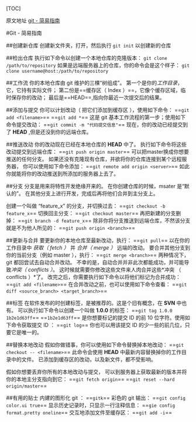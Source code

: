 [TOC]


原文地址 [git - 简易指南](http://www.bootcss.com/p/git-guide/)

#Git - 简易指南

##创建新仓库
创建新文件夹，打开，然后执行
`git init`
以创建新的仓库


##检出仓库
执行如下命令以创建一个本地仓库的克隆版本：
`git clone /path/to/repository`
如果是远端服务器上的仓库，你的命令会是这个样子：
`git clone username@host:/path/to/repository`

##工作流
你的本地仓库由 git 维护的三棵“树组成”。
第一个是你的*工作目录*，它，它持有实际文件；
第二份是==缓存区（ Index ）==，它像个缓存区域，临时保存你的改动；
最后是==HEAD==,指向你最近一次提交后的结果。

##添加与提交
你可以计划改动（ 把它们添加到缓存区 ），使用如下命令：
==`git add <filename>`==
==`git add *`==
这是 git 基本工作流程的第一步；使用如下命令提交改动：
==`git commit -m "代码提交信息"`==
现在，你的改动已经提交到了 **HEAD** ,但是还没到你的远端仓库。

##推送改动
你的改动现在已经在本地仓库的 **HEAD** 中了。
执行如下命令将这些改动提交到远端仓库：
==`git push origin master`==
可以把master换成你想要推送的任何分支。
如果还没有克隆现有仓库，并欲将你的仓库连接到某个远程服务器，
你可以使用如下命令添加：
==`git remote add origin <server>`==
如此你就能将你的改动推送到所添加的服务器上去了。

##分支
分支是用来将特性开发绝缘开来的。
在你创建仓库的时候，msater 是“默认的”。
在其他分支上进行开发，完成后再将他们合并到主分支上。

创建一个叫做 “feature_x” 的分支，并切换过去：
==`git checkout -b feature_x`==
切换回主分支：
==`git checkout master`==
再把新建的分支删掉：
==`git branch -d feature_x`==
除非你将分支推送到远端仓库，不然该分支就是不为他人所见的：
==`git push origin <branch>`==

##更新与合并
要更新你的本地仓库至最新改动，执行：
==`git pull`==
以在你的工作目录中 *获取（ fetch ）* 并 *合并（ merge ）* 远端的改动。
要合并其他分支到你的当前分支（例如 master ），执行：
==`git merge <branch>`==
两种情况下，git 都回尝试去自动合并改动。
不幸的是，自动合并并非此次都能成功，并可能导致*冲突（ conflicts ）*。
这时候就需要你修改这些文件来人肉合并这些*冲突 （ conflicts ）*了。
改完之后，你需要执行如下命令以将他们标记为合并成功：
==`git add <filename>`==
在合并改动之前，也可以使用如下命令查看：
==`git diff <source_branch> <target_branch>`==

##标签
在软件发布的时创建标签，是被推荐的。这是个旧有概念，在 **SVN** 中也有。
可以执行如下命令以创建一个叫做 **1.0.0** 的标签：
==`git tag 1.0.0 1b2e1d63ff`==
==`1b2e1d63ff`== 是你想要标记的提交 ID 的前 10 位字符。使用如下命令获取提交 ID ：
==`git log`==
你也可以用该提交 ID 的少一些的前几位，只要它是唯一的。

##替换本地改动
假如你做错事，你可以使用如下命令替换掉本地改动：
==`git checkout -- <filename>`==
此命令会使用 **HEAD** 中最新内容替换掉你的工作目录中的文件。
已添加到缓存区的改动，以及新文件，都不受影响。

假如你想要丢弃你所有的本地改动与提交，
可以到服务器上获取最新的版本并将你的本地主分支指向到它：
==`git fetch origin`==
==`git reset --hard origin/master`==

##有用的贴士
内建的图形化 git ：
==`gitk`==
彩色的 git 输出：
==`git config color.ui true`==
显示历史记录时，只显示一行注释信息：
==`gie config format.pretty oneline`==
交互地添加文件至缓存区：
==`git add -i`==








